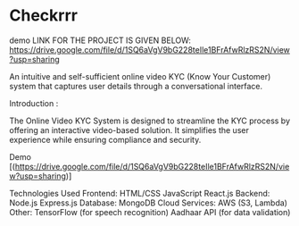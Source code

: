 # Checkrrr
demo LINK FOR THE PROJECT IS GIVEN BELOW: https://drive.google.com/file/d/1SQ6aVgV9bG228teIle1BFrAfwRlzRS2N/view?usp=sharing

An intuitive and self-sufficient online video KYC (Know Your Customer) system that captures user details through a conversational interface.

Introduction :

The Online Video KYC System is designed to streamline the KYC process by offering an interactive video-based solution. It simplifies the user experience while ensuring compliance and security.

Demo
[(https://drive.google.com/file/d/1SQ6aVgV9bG228teIle1BFrAfwRlzRS2N/view?usp=sharing)]

Technologies Used
Frontend:
HTML/CSS
JavaScript
React.js
Backend:
Node.js
Express.js
Database:
MongoDB
Cloud Services:
AWS (S3, Lambda)
Other:
TensorFlow (for speech recognition)
Aadhaar API (for data validation)

